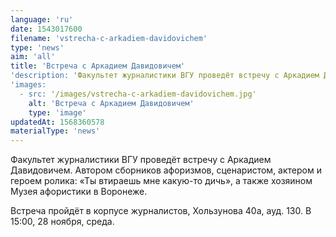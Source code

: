 ```yaml
---
language: 'ru'
date: 1543017600
filename: 'vstrecha-c-arkadiem-davidovichem'
type: 'news'
aim: 'all'
title: 'Встреча с Аркадием Давидовичем'
'description: 'Факультет журналистики ВГУ проведёт встречу с Аркадием Давидовичем.'
'images:
  - src: '/images/vstrecha-c-arkadiem-davidovichem.jpg'
    alt: 'Встреча с Аркадием Давидовичем'
    type: 'image'
updatedAt: 1568360578
materialType: 'news'
---
```

Факультет журналистики ВГУ проведёт встречу с Аркадием Давидовичем. Автором сборников афоризмов, сценаристом, актером и героем ролика: «Ты втираешь мне какую-то дичь», а также хозяином Музея афористики в Воронеже.

Встреча пройдёт в корпусе журналистов, Хользунова 40а, ауд. 130. В 15:00, 28 ноября, среда.
